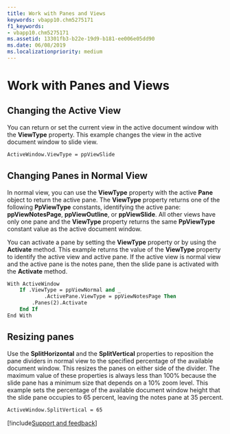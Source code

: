 ```yaml
---
title: Work with Panes and Views
keywords: vbapp10.chm5275171
f1_keywords:
- vbapp10.chm5275171
ms.assetid: 13301fb3-b22e-19d9-b181-ee006e05dd90
ms.date: 06/08/2019
ms.localizationpriority: medium
---
```



# Work with Panes and Views

## Changing the Active View

You can return or set the current view in the active document window with the **ViewType** property. This example changes the view in the active document window to slide view.


```vb
ActiveWindow.ViewType = ppViewSlide
```


## Changing Panes in Normal View

In normal view, you can use the **ViewType** property with the active **Pane** object to return the active pane. The **ViewType** property returns one of the following **PpViewType** constants, identifying the active pane: **ppViewNotesPage**, **ppViewOutline**, or **ppViewSlide**. All other views have only one pane and the **ViewType** property returns the same **PpViewType** constant value as the active document window.

You can activate a pane by setting the **ViewType** property or by using the **Activate** method. This example returns the value of the **ViewType** property to identify the active view and active pane. If the active view is normal view and the active pane is the notes pane, then the slide pane is activated with the **Activate** method.




```vb
With ActiveWindow
    If .ViewType = ppViewNormal and _
            .ActivePane.ViewType = ppViewNotesPage Then
        .Panes(2).Activate
    End If
End With
```


## Resizing panes

Use the **SplitHorizontal** and the **SplitVertical** properties to reposition the pane dividers in normal view to the specified percentage of the available document window. This resizes the panes on either side of the divider. The maximum value of these properties is always less than 100% because the slide pane has a minimum size that depends on a 10% zoom level. This example sets the percentage of the available document window height that the slide pane occupies to 65 percent, leaving the notes pane at 35 percent.


```vb
ActiveWindow.SplitVertical = 65
```

[!include[Support and feedback](~/includes/feedback-boilerplate.md)]